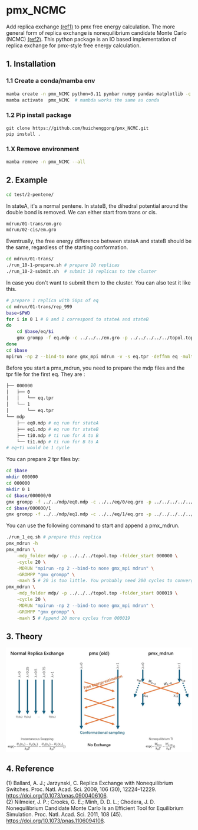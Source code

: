 # pmx_NCMC
Add replica exchange [(ref1)](#4-reference) to pmx free energy calculation. The more general form of
replica exchange is nonequilibrium candidate Monte Carlo (NCMC) [(ref2)](#4-reference). This python 
package is an IO based implementation of replica exchange for pmx-style free 
energy calculation.

## 1. Installation
### 1.1 Create a conda/mamba env
```bash
mamba create -n pmx_NCMC python=3.11 pymbar numpy pandas matplotlib -c conda-forge
mamba activate  pmx_NCMC  # mambda works the same as conda
```
### 1.2 Pip install package
```
git clone https://github.com/huichenggong/pmx_NCMC.git
pip install .
```
### 1.X Remove environment
```bash
mamba remove -n pmx_NCMC --all
```


## 2. Example
```bash
cd test/2-pentene/
```
In stateA, it's a normal pentene. In stateB, the dihedral potential around 
the double bond is removed. We can either start from trans or cis.
```bash
mdrun/01-trans/em.gro
mdrun/02-cis/em.gro
```
Eventrually, the free energy difference between stateA and stateB should be the same, 
regardless of the starting conformation. 
```bash
cd mdrun/01-trans/
./run_10-1-prepare.sh # prepare 10 replicas
./run_10-2-submit.sh  # submit 10 replicas to the cluster
```
In case you don't want to submit them to the cluster. You can also test it like this.  
```bash
# prepare 1 replica with 50ps of eq
cd mdrun/01-trans/rep_999
base=$PWD
for i in 0 1 # 0 and 1 correspond to stateA and stateB
do
    cd $base/eq/$i
    gmx grompp -f eq.mdp -c ../../../em.gro -p ../../../../../topol.top  -o eq
done
cd $base
mpirun -np 2 --bind-to none gmx_mpi mdrun -v -s eq.tpr -deffnm eq -multidir eq/? 
```
Before you start a pmx_mdrun, you need to prepare the mdp files and the tpr file for the first eq. They are :  
```bash
├── 000000
│   ├── 0
│   │   └── eq.tpr
│   └── 1
│       └── eq.tpr
└── mdp
    ├── eq0.mdp # eq run for stateA
    ├── eq1.mdp # eq run for stateB
    ├── ti0.mdp # ti run for A to B
    └── ti1.mdp # ti run for B to A
# eq+ti would be 1 cycle
```
You can prepare 2 tpr files by:
```bash
cd $base
mkdir 000000
cd 000000
mkdir 0 1
cd $base/000000/0
gmx grompp -f ../../mdp/eq0.mdp -c ../../eq/0/eq.gro -p ../../../../../topol.top -o eq
cd $base/000000/1
gmx grompp -f ../../mdp/eq1.mdp -c ../../eq/1/eq.gro -p ../../../../../topol.top -o eq
```
You can use the following command to start and append a pmx_mdrun.
```bash
./run_1_eq.sh # prepare this replica
pmx_mdrun -h
pmx_mdrun \
    -mdp_folder mdp/ -p ../../../topol.top -folder_start 000000 \
    -cycle 20 \
    -MDRUN "mpirun -np 2 --bind-to none gmx_mpi mdrun" \
    -GROMPP "gmx grompp" \
    -maxh 5 # 20 is too little. You probably need 200 cycles to converge the delta G
pmx_mdrun \
    -mdp_folder mdp/ -p ../../../topol.top -folder_start 000019 \
    -cycle 20 \
    -MDRUN "mpirun -np 2 --bind-to none gmx_mpi mdrun" \
    -GROMPP "gmx grompp" \
    -maxh 5 # Append 20 more cycles from 000019
```

## 3. Theory
![Theory](./Fig/theory.jpg)

## 4. Reference
(1)	Ballard, A. J.; Jarzynski, C. Replica Exchange with Nonequilibrium Switches. Proc. Natl. Acad. Sci. 2009, 106 (30), 12224–12229. https://doi.org/10.1073/pnas.0900406106.  
(2)	Nilmeier, J. P.; Crooks, G. E.; Minh, D. D. L.; Chodera, J. D. Nonequilibrium Candidate Monte Carlo Is an Efficient Tool for Equilibrium Simulation. Proc. Natl. Acad. Sci. 2011, 108 (45). https://doi.org/10.1073/pnas.1106094108.  
